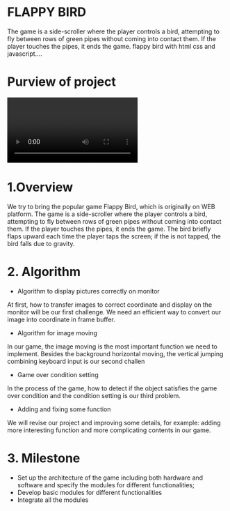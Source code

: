 # FLAPPY BIRD
The game is a side-scroller where the player controls a bird, attempting to fly between rows of green pipes without coming into contact them. If the player touches the pipes, it ends the game.
flappy bird with html css and javascript....

# Purview of project

<video controls src="./Assets/video/flappybird.mp4" title="Title"></video>

# 1.Overview
We try to bring the popular game Flappy Bird, which is originally on WEB platform.
The game is a side-scroller where the player controls a bird, attempting to fly between rows of green pipes without coming into contact them. If the player touches the pipes, it ends the game. The bird briefly flaps upward each time the player taps the screen; if the is not tapped, the bird falls due to gravity.

# 2. Algorithm

- Algorithm to display pictures correctly on monitor

At first, how to transfer images to correct coordinate and display on
the monitor will be our first challenge. We need an efficient way to
convert our image into coordinate in frame buffer.

- Algorithm for image moving

In our game, the image moving is the most important function we
need to implement. Besides the background horizontal moving, the
vertical jumping combining keyboard input is our second challen

- Game over condition setting

In the process of the game, how to detect if the object satisfies the
game over condition and the condition setting is our third problem.

- Adding and fixing some function

We will revise our project and improving some details, for example:
adding more interesting function and more complicating contents in our
game.


# 3. Milestone

- Set up the architecture of the game including both hardware and software and specify the modules for different functionalities;
- Develop basic modules for different functionalities
- Integrate all the modules

